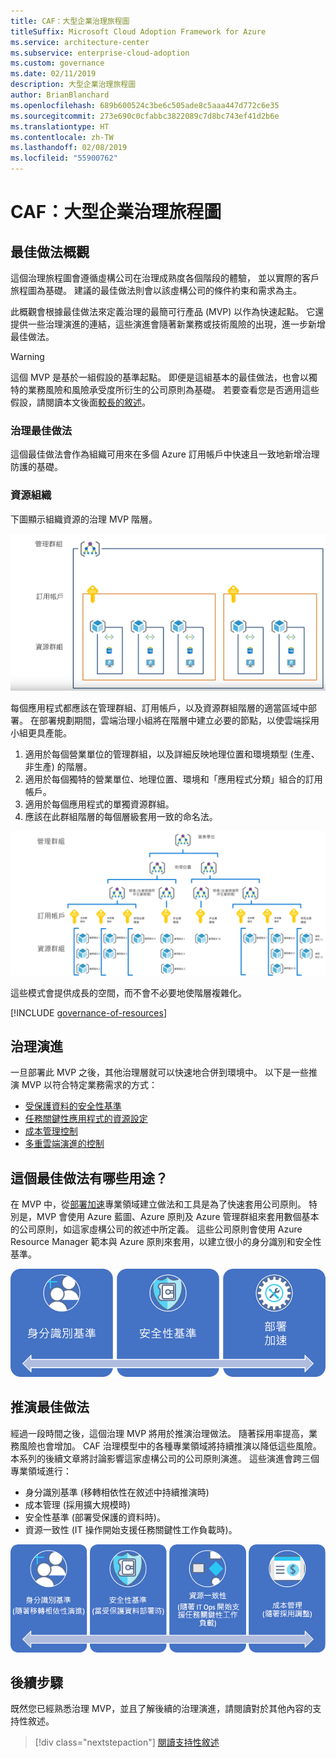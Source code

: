 ```yaml
---
title: CAF：大型企業治理旅程圖
titleSuffix: Microsoft Cloud Adoption Framework for Azure
ms.service: architecture-center
ms.subservice: enterprise-cloud-adoption
ms.custom: governance
ms.date: 02/11/2019
description: 大型企業治理旅程圖
author: BrianBlanchard
ms.openlocfilehash: 689b600524c3be6c505ade8c5aaa447d772c6e35
ms.sourcegitcommit: 273e690c0cfabbc3822089c7d8bc743ef41d2b6e
ms.translationtype: HT
ms.contentlocale: zh-TW
ms.lasthandoff: 02/08/2019
ms.locfileid: "55900762"
---
```

# <a name="caf-large-enterprise-governance-journey"></a>CAF：大型企業治理旅程圖

## <a name="best-practice-overview"></a>最佳做法概觀

這個治理旅程圖會遵循虛構公司在治理成熟度各個階段的體驗， 並以實際的客戶旅程圖為基礎。 建議的最佳做法則會以該虛構公司的條件約束和需求為主。

此概觀會根據最佳做法來定義治理的最簡可行產品 (MVP) 以作為快速起點。 它還提供一些治理演進的連結，這些演進會隨著新業務或技術風險的出現，進一步新增最佳做法。

> [!WARNING]
> 這個 MVP 是基於一組假設的基準起點。 即便是這組基本的最佳做法，也會以獨特的業務風險和風險承受度所衍生的公司原則為基礎。 若要查看您是否適用這些假設，請閱讀本文後面[較長的敘述](./narrative.md)。

### <a name="governance-best-practice"></a>治理最佳做法

這個最佳做法會作為組織可用來在多個 Azure 訂用帳戶中快速且一致地新增治理防護的基礎。

### <a name="resource-organization"></a>資源組織

下圖顯示組織資源的治理 MVP 階層。

![資源組織圖](../../../_images/governance/resource-organization.png)

每個應用程式都應該在管理群組、訂用帳戶，以及資源群組階層的適當區域中部署。 在部署規劃期間，雲端治理小組將在階層中建立必要的節點，以使雲端採用小組更具產能。

1. 適用於每個營業單位的管理群組，以及詳細反映地理位置和環境類型 (生產、非生產) 的階層。
2. 適用於每個獨特的營業單位、地理位置、環境和「應用程式分類」組合的訂用帳戶。
3. 適用於每個應用程式的單獨資源群組。
4. 應該在此群組階層的每個層級套用一致的命名法。

![大型企業資源組織圖](../../../_images/governance/large-enterprise-resource-organization.png)

這些模式會提供成長的空間，而不會不必要地使階層複雜化。

[!INCLUDE [governance-of-resources](../../../../../includes/cloud-adoption/governance/governance-of-resources.md)]

## <a name="governance-evolutions"></a>治理演進

一旦部署此 MVP 之後，其他治理層就可以快速地合併到環境中。 以下是一些推演 MVP 以符合特定業務需求的方式：

- [受保護資料的安全性基準](./security-baseline-evolution.md)
- [任務關鍵性應用程式的資源設定](./resource-consistency-evolution.md)
- [成本管理控制](./cost-management-evolution.md)
- [多重雲端演進的控制](./multi-cloud-evolution.md)

<!-- markdownlint-disable MD026 -->

## <a name="what-does-this-best-practice-do"></a>這個最佳做法有哪些用途？

在 MVP 中，從[部署加速](../../deployment-acceleration/overview.md)專業領域建立做法和工具是為了快速套用公司原則。 特別是，MVP 會使用 Azure 藍圖、Azure 原則及 Azure 管理群組來套用數個基本的公司原則，如這家虛構公司的敘述中所定義。 這些公司原則會使用 Azure Resource Manager 範本與 Azure 原則來套用，以建立很小的身分識別和安全性基準。

![累加式治理 MVP 的範例](../../../_images/governance/governance-mvp.png)

## <a name="evolving-the-best-practice"></a>推演最佳做法

經過一段時間之後，這個治理 MVP 將用於推演治理做法。 隨著採用率提高，業務風險也會增加。 CAF 治理模型中的各種專業領域將持續推演以降低這些風險。 本系列的後續文章將討論影響這家虛構公司的公司原則演進。 這些演進會跨三個專業領域進行：

- 身分識別基準 (移轉相依性在敘述中持續推演時)
- 成本管理 (採用擴大規模時)
- 安全性基準 (部署受保護的資料時)。
- 資源一致性 (IT 操作開始支援任務關鍵性工作負載時)。

![累加式治理 MVP 的範例](../../../_images/governance/governance-evolution-large.png)

## <a name="next-steps"></a>後續步驟

既然您已經熟悉治理 MVP，並且了解後續的治理演進，請閱讀對於其他內容的支持性敘述。

> [!div class="nextstepaction"]
> [閱讀支持性敘述](./narrative.md)
